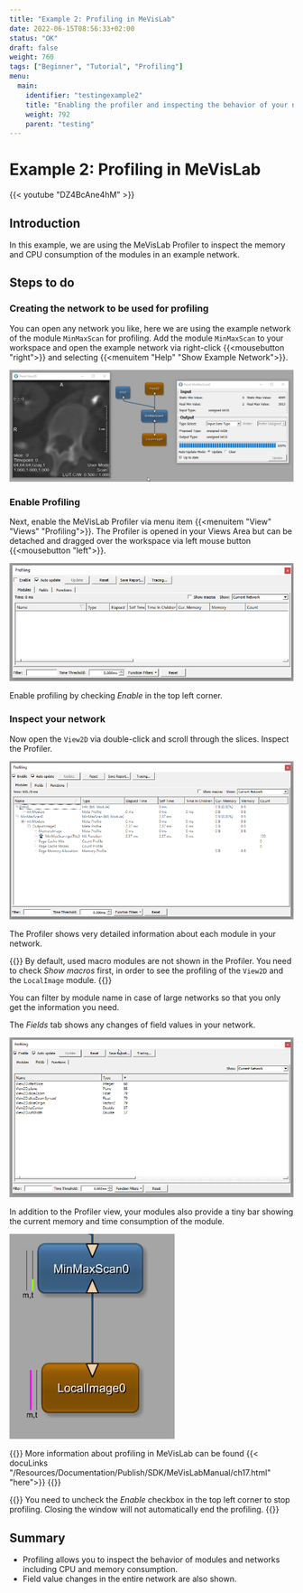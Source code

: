 ```yaml
---
title: "Example 2: Profiling in MeVisLab"
date: 2022-06-15T08:56:33+02:00
status: "OK"
draft: false
weight: 760
tags: ["Beginner", "Tutorial", "Profiling"]
menu: 
  main:
    identifier: "testingexample2"
    title: "Enabling the profiler and inspecting the behavior of your network"
    weight: 792
    parent: "testing"
---
```

# Example 2: Profiling in MeVisLab

{{< youtube "DZ4BcAne4hM" >}}

## Introduction
In this example, we are using the MeVisLab Profiler to inspect the memory and CPU consumption of the modules in an example network.

## Steps to do
### Creating the network to be used for profiling
You can open any network you like, here we are using the example network of the module `MinMaxScan` for profiling. Add the module `MinMaxScan` to your workspace and open the example network via right-click {{<mousebutton "right">}} and selecting {{<menuitem "Help" "Show Example Network">}}.

![MinMaxScan Example Network](/images/tutorials/testing/profiling_network.png "MinMaxScan Example Network")

### Enable Profiling
Next, enable the MeVisLab Profiler via menu item {{<menuitem "View" "Views" "Profiling">}}. The Profiler is opened in your Views Area but can be detached and dragged over the workspace via left mouse button {{<mousebutton "left">}}.

![MeVisLab Profiling](/images/tutorials/testing/Profiling.png "MeVisLab Profiling")

Enable profiling by checking *Enable* in the top left corner.

### Inspect your network
Now open the `View2D` via double-click and scroll through the slices. Inspect the Profiler.

![MeVisLab Profiling Network](/images/tutorials/testing/Profiling_Network1.png "MeVisLab Profiling Network")

The Profiler shows very detailed information about each module in your network. 

{{<alert class="info" caption="Info">}}
By default, used macro modules are not shown in the Profiler. You need to check *Show macros* first, in order to see the profiling of the `View2D` and the `LocalImage` module.
{{</alert>}}

You can filter by module name in case of large networks so that you only get the information you need.

The *Fields* tab shows any changes of field values in your network.

![MeVisLab Profiling Fields](/images/tutorials/testing/Profiling_Network2.png "MeVisLab Profiling Fields")

In addition to the Profiler view, your modules also provide a tiny bar showing the current memory and time consumption of the module.

![MeVisLab Profiling Module](/images/tutorials/testing/Module_Info.png "MeVisLab Profiling Module")

{{<alert class="info" caption="Info">}}
More information about profiling in MeVisLab can be found {{< docuLinks "/Resources/Documentation/Publish/SDK/MeVisLabManual/ch17.html" "here">}}
{{</alert>}}

{{<alert class="warning" caption="Attention">}}
You need to uncheck the *Enable* checkbox in the top left corner to stop profiling. Closing the window will not automatically end the profiling.
{{</alert>}}

## Summary
* Profiling allows you to inspect the behavior of modules and networks including CPU and memory consumption.
* Field value changes in the entire network are also shown.
